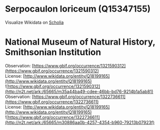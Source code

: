 
Serpocaulon loriceum (Q15347155)
================================
  
Visualize Wikidata on [Scholia](https://scholia.toolforge.org/taxon/Q15347155)
# National Museum of Natural History, Smithsonian Institution
  
Observation: [https://www.gbif.org/occurrence/1321590312](https://www.gbif.org/occurrence/1321590312)  
License: [http://www.wikidata.org/entity/Q18199165](http://www.wikidata.org/entity/Q18199165)  
![https://www.gbif.org/occurrence/1321590312](http://n2t.net/ark:/65665/m35a44ba49-cdee-46bb-bd76-9214b1a5ab81)  
Observation: [https://www.gbif.org/occurrence/1322736611](https://www.gbif.org/occurrence/1322736611)  
License: [http://www.wikidata.org/entity/Q18199165](http://www.wikidata.org/entity/Q18199165)  
![https://www.gbif.org/occurrence/1322736611](http://n2t.net/ark:/65665/m30886aa0b-4257-4354-b960-79213b07923f)